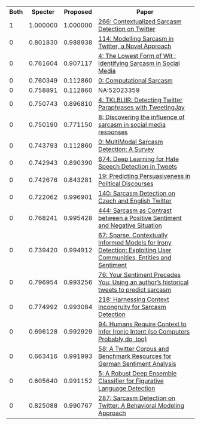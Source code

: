 <html><table><tr>
<th>Both</th>
<th>Specter</th>
<th>Proposed</th>
<th>Paper</th>
</tr>
<tr>
<td>1</td>
<td>1.000000</td>
<td>1.000000</td>
<td><a href="https://www.semanticscholar.org/paper/0f9023736824d996414bac85a1388225d3c92283">266: Contextualized Sarcasm Detection on Twitter</a></td>
</tr>
<tr>
<td>0</td>
<td>0.801830</td>
<td>0.988938</td>
<td><a href="https://www.semanticscholar.org/paper/2b7076bc3949b27cc6ce23905be8347952507f4f">114: Modelling Sarcasm in Twitter, a Novel Approach</a></td>
</tr>
<tr>
<td>0</td>
<td>0.761604</td>
<td>0.907117</td>
<td><a href="https://www.semanticscholar.org/paper/7dce06af3b71211dbc877a91b5716a7c2ab99cb3">4: The Lowest Form of Wit : Identifying Sarcasm in Social Media</a></td>
</tr>
<tr>
<td>0</td>
<td>0.760349</td>
<td>0.112860</td>
<td><a href="https://www.semanticscholar.org/paper/26495e4911fba0065d4c26fceaf913d896bc39cf">0: Computational Sarcasm</a></td>
</tr>
<tr>
<td>0</td>
<td>0.758891</td>
<td>0.112860</td>
<td>NA:52023359</td>
</tr>
<tr>
<td>0</td>
<td>0.750743</td>
<td>0.896810</td>
<td><a href="https://www.semanticscholar.org/paper/f5968ae8a880d3b7a33762bfb670d78e4e1d8903">4: TKLBLIIR: Detecting Twitter Paraphrases with TweetingJay</a></td>
</tr>
<tr>
<td>0</td>
<td>0.750190</td>
<td>0.771150</td>
<td><a href="https://www.semanticscholar.org/paper/85798de31ed83638b4c0e88d829774b4bc327dc8">8: Discovering the influence of sarcasm in social media responses</a></td>
</tr>
<tr>
<td>0</td>
<td>0.743793</td>
<td>0.112860</td>
<td><a href="https://www.semanticscholar.org/paper/716eab92eb5cc1557f016614ed5489a665a71bb1">0: MultiModal Sarcasm Detection: A Survey</a></td>
</tr>
<tr>
<td>0</td>
<td>0.742943</td>
<td>0.890390</td>
<td><a href="https://www.semanticscholar.org/paper/651644a5dbbe97cf69e4e64c0c6afb2b532c447d">674: Deep Learning for Hate Speech Detection in Tweets</a></td>
</tr>
<tr>
<td>0</td>
<td>0.742676</td>
<td>0.843281</td>
<td><a href="https://www.semanticscholar.org/paper/bb08ec3ab5964ca1fa73ec1a0ce1a7279dadec25">19: Predicting Persuasiveness in Political Discourses</a></td>
</tr>
<tr>
<td>0</td>
<td>0.722062</td>
<td>0.996901</td>
<td><a href="https://www.semanticscholar.org/paper/fb6ef2d6fbd1ea4905070077ab6c5b0108f2c38a">140: Sarcasm Detection on Czech and English Twitter</a></td>
</tr>
<tr>
<td>0</td>
<td>0.768241</td>
<td>0.995428</td>
<td><a href="https://www.semanticscholar.org/paper/b0e31bf1d900a4d33c2c233d84e6275568f1e3d3">444: Sarcasm as Contrast between a Positive Sentiment and Negative Situation</a></td>
</tr>
<tr>
<td>0</td>
<td>0.739420</td>
<td>0.994912</td>
<td><a href="https://www.semanticscholar.org/paper/20ae808c7ac73a0c813a2dd66ca651f8ebeb2ee9">67: Sparse, Contextually Informed Models for Irony Detection: Exploiting User Communities, Entities and Sentiment</a></td>
</tr>
<tr>
<td>0</td>
<td>0.796954</td>
<td>0.993256</td>
<td><a href="https://www.semanticscholar.org/paper/6b45501d66dfad91b13b224096e4c08dc167c10a">76: Your Sentiment Precedes You: Using an author’s historical tweets to predict sarcasm</a></td>
</tr>
<tr>
<td>0</td>
<td>0.774992</td>
<td>0.993084</td>
<td><a href="https://www.semanticscholar.org/paper/df23eb69a75c52f8208d572b53551581e965fae5">218: Harnessing Context Incongruity for Sarcasm Detection</a></td>
</tr>
<tr>
<td>0</td>
<td>0.696128</td>
<td>0.992929</td>
<td><a href="https://www.semanticscholar.org/paper/503c507407301c7055bccc162f4fb143c64b3e5c">94: Humans Require Context to Infer Ironic Intent (so Computers Probably do, too)</a></td>
</tr>
<tr>
<td>0</td>
<td>0.663416</td>
<td>0.991993</td>
<td><a href="https://www.semanticscholar.org/paper/cada5faeb951abab26ac432567261de5709b1a45">58: A Twitter Corpus and Benchmark Resources for German Sentiment Analysis</a></td>
</tr>
<tr>
<td>0</td>
<td>0.605640</td>
<td>0.991152</td>
<td><a href="https://www.semanticscholar.org/paper/6be22cd8badcd0b6d59d9763c63acd612a6cf245">5: A Robust Deep Ensemble Classifier for Figurative Language Detection</a></td>
</tr>
<tr>
<td>0</td>
<td>0.825088</td>
<td>0.990767</td>
<td><a href="https://www.semanticscholar.org/paper/fcb3e0e349e83d8ea2e306b2d62cbaa91dcc7708">287: Sarcasm Detection on Twitter: A Behavioral Modeling Approach</a></td>
</tr>
</table></html>
